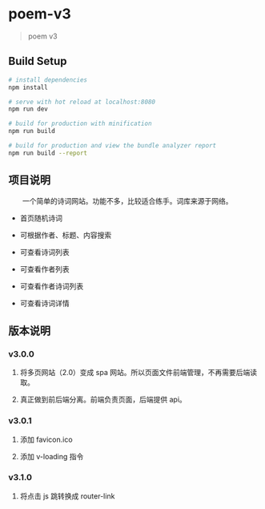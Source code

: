 # poem-v3

> poem v3

## Build Setup

``` bash
# install dependencies
npm install

# serve with hot reload at localhost:8080
npm run dev

# build for production with minification
npm run build

# build for production and view the bundle analyzer report
npm run build --report
```

## 项目说明

&emsp;&emsp;一个简单的诗词网站。功能不多，比较适合练手。词库来源于网络。

- 首页随机诗词

- 可根据作者、标题、内容搜索

- 可查看诗词列表

- 可查看作者列表

- 可查看作者诗词列表

- 可查看诗词详情

## 版本说明

### v3.0.0

1. 将多页网站（2.0）变成 spa 网站。所以页面文件前端管理，不再需要后端读取。

2. 真正做到前后端分离。前端负责页面，后端提供 api。

### v3.0.1

1. 添加 favicon.ico

2. 添加 v-loading 指令

### v3.1.0

1. 将点击 js 跳转换成 router-link